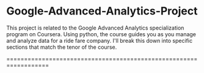 # Google-Advanced-Analytics-Project
This project is related to the Google Advanced Analytics specialization program on Coursera. Using python, the course guides you as you manage and analyze data for a ride fare company. I'll break this down into specific sections that match the tenor of the course.

==================================================================

